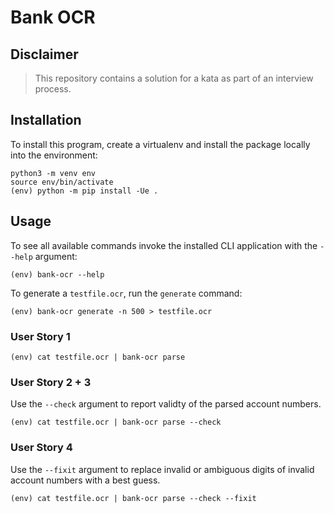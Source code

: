 # Bank OCR

## Disclaimer

> This repository contains a solution for a kata as part of an interview process.

## Installation

To install this program, create a virtualenv and install the package locally into the environment:


```
python3 -m venv env
source env/bin/activate
(env) python -m pip install -Ue .
```

## Usage

To see all available commands invoke the installed CLI application with the `--help` argument:

```
(env) bank-ocr --help
```

To generate a `testfile.ocr`, run the `generate` command:

```
(env) bank-ocr generate -n 500 > testfile.ocr
```

### User Story 1

```
(env) cat testfile.ocr | bank-ocr parse
```

### User Story 2 + 3

Use the `--check` argument to report validty of the parsed account numbers.

```
(env) cat testfile.ocr | bank-ocr parse --check
```

### User Story 4

Use the `--fixit` argument to replace invalid or ambiguous digits of invalid account numbers with a best guess.

```
(env) cat testfile.ocr | bank-ocr parse --check --fixit
```
